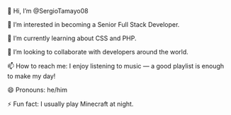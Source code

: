 👋 Hi, I’m @SergioTamayo08

👀 I’m interested in becoming a Senior Full Stack Developer.

🌱 I’m currently learning about CSS and PHP.

💞️ I’m looking to collaborate with developers around the world.

📫 How to reach me: I enjoy listening to music — a good playlist is enough to make my day!

😄 Pronouns: he/him

⚡ Fun fact: I usually play Minecraft at night.

